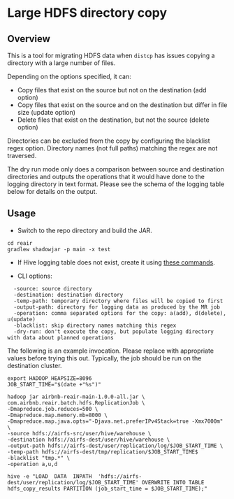 # Large HDFS directory copy

## Overview

This is a tool for migrating HDFS data when `distcp` has issues copying a directory with a large number of files.

Depending on the options specified, it can:

* Copy files that exist on the source but not on the destination (add option)
* Copy files that exist on the source and on the destination but differ in file size (update option)
* Delete files that exist on the destination, but not the source (delete option)

Directories can be excluded from the copy by configuring the blacklist regex option. Directory names (not full paths) matching the regex are not traversed.

The dry run mode only does a comparison between source and destination directories and outputs the operations that it would have done to the logging directory in text format. Please see the schema of the logging table below for details on the output.

## Usage

* Switch to the repo directory and build the JAR.

```
cd reair
gradlew shadowjar -p main -x test
```

* If Hive logging table does not exist, create it using [these commands](../main/src/main/resources/create_hdfs_copy_logging_tables.hql).

* CLI options:
```
  -source: source directory
  -destination: destination directory
  -temp-path: temporary directory where files will be copied to first
  -output-path: directory for logging data as produced by the MR job
  -operation: comma separated options for the copy: a(add), d(delete), u(update)
  -blacklist: skip directory names matching this regex
  -dry-run: don't execute the copy, but populate logging directory with data about planned operations
```

The following is an example invocation. Please replace with appropriate values before trying this out. Typically, the job should be run on the destination cluster.

```
export HADOOP_HEAPSIZE=8096
JOB_START_TIME="$(date +"%s")"

hadoop jar airbnb-reair-main-1.0.0-all.jar \
com.airbnb.reair.batch.hdfs.ReplicationJob \
-Dmapreduce.job.reduces=500 \
-Dmapreduce.map.memory.mb=8000 \
-Dmapreduce.map.java.opts="-Djava.net.preferIPv4Stack=true -Xmx7000m" \
-source hdfs://airfs-src/user/hive/warehouse \
-destination hdfs://airfs-dest/user/hive/warehouse \
-output-path hdfs://airfs-dest/user/replication/log/$JOB_START_TIME \
-temp-path hdfs://airfs-dest/tmp/replication/$JOB_START_TIME$
-blacklist "tmp.*" \
-operation a,u,d

hive -e "LOAD  DATA  INPATH  'hdfs://airfs-dest/user/replication/log/$JOB_START_TIME' OVERWRITE INTO TABLE hdfs_copy_results PARTITION (job_start_time = $JOB_START_TIME);"
```
